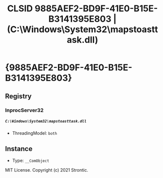 ﻿---
title: "CLSID 9885AEF2-BD9F-41E0-B15E-B3141395E803 | (C:\\Windows\\System32\\mapstoasttask.dll)"
excerpt: What is COM-Object CLSID 9885AEF2-BD9F-41E0-B15E-B3141395E803?
---

# {9885AEF2-BD9F-41E0-B15E-B3141395E803}


## Registry


### InprocServer32

##### `C:\Windows\System32\mapstoasttask.dll`
* ThreadingModel: `both`

## Instance

* Type: `__ComObject`

MIT License. Copyright (c) 2021 Strontic.


